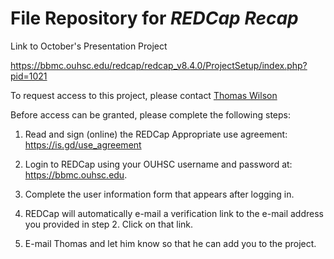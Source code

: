 File Repository for *REDCap Recap*
============
Link to October's Presentation Project

https://bbmc.ouhsc.edu/redcap/redcap_v8.4.0/ProjectSetup/index.php?pid=1021

To request access to this project, please contact [Thomas Wilson](thomas-wilson@ouhsc.edu)

Before access can be granted, please complete the following steps:

1. Read and sign (online) the REDCap Appropriate use agreement:
  https://is.gd/use_agreement
  
1. Login to REDCap using your OUHSC username and password at: https://bbmc.ouhsc.edu.
1. Complete the user information form that appears after logging in.
1. REDCap will automatically e-mail a verification link to the e-mail address you provided in step 2.  Click on that link.
1. E-mail Thomas and let him know so that he can add you to the project.
